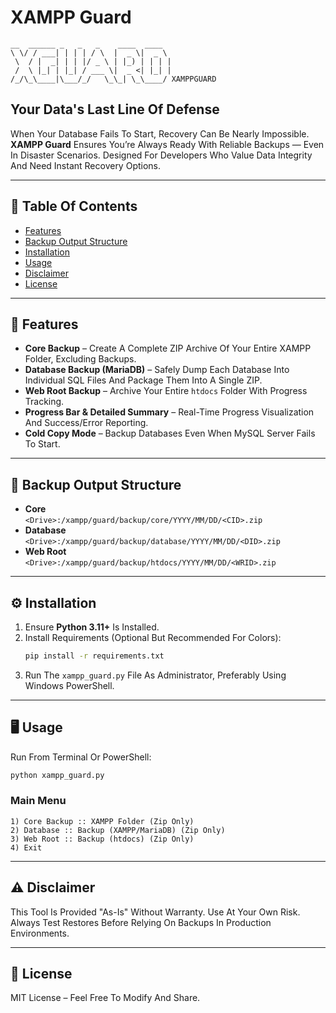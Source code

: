 # XAMPP Guard

```
__  ______ _   _   _    ____  ____  
\ \/ / ___| | | | / \  |  _ \|  _ \ 
 \  / |  _| | | |/ _ \ | |_) | | | |
 /  \ |_| | |_| / ___ \|  _ <| |_| |
/_/\_\____|\___/_/   \_\_| \_\____/ XAMPPGUARD
```

## **Your Data's Last Line Of Defense**
When Your Database Fails To Start, Recovery Can Be Nearly Impossible. **XAMPP Guard** Ensures You’re Always Ready With Reliable Backups — Even In Disaster Scenarios. Designed For Developers Who Value Data Integrity And Need Instant Recovery Options.

---

## 📑 Table Of Contents
- [Features](#-features)
- [Backup Output Structure](#-backup-output-structure)
- [Installation](#%EF%B8%8F-installation)
- [Usage](#%EF%B8%8F-usage)
- [Disclaimer](#%EF%B8%8F-disclaimer)
- [License](#-license)

---

## 🚀 Features

- **Core Backup** – Create A Complete ZIP Archive Of Your Entire XAMPP Folder, Excluding Backups.
- **Database Backup (MariaDB)** – Safely Dump Each Database Into Individual SQL Files And Package Them Into A Single ZIP.
- **Web Root Backup** – Archive Your Entire `htdocs` Folder With Progress Tracking.
- **Progress Bar & Detailed Summary** – Real-Time Progress Visualization And Success/Error Reporting.
- **Cold Copy Mode** – Backup Databases Even When MySQL Server Fails To Start.

---

## 📂 Backup Output Structure

- **Core**  
  `<Drive>:/xampp/guard/backup/core/YYYY/MM/DD/<CID>.zip`
- **Database**  
  `<Drive>:/xampp/guard/backup/database/YYYY/MM/DD/<DID>.zip`
- **Web Root**  
  `<Drive>:/xampp/guard/backup/htdocs/YYYY/MM/DD/<WRID>.zip`

---

## ⚙️ Installation

1. Ensure **Python 3.11+** Is Installed.
2. Install Requirements (Optional But Recommended For Colors):
   ```bash
   pip install -r requirements.txt
   ```
3. Run The `xampp_guard.py` File As Administrator, Preferably Using Windows PowerShell.

---

## 🖥️ Usage

Run From Terminal Or PowerShell:
```bash
python xampp_guard.py
```

### Main Menu
```
1) Core Backup :: XAMPP Folder (Zip Only)
2) Database :: Backup (XAMPP/MariaDB) (Zip Only)
3) Web Root :: Backup (htdocs) (Zip Only)
4) Exit
```

---

## ⚠️ Disclaimer
This Tool Is Provided "As-Is" Without Warranty. Use At Your Own Risk. Always Test Restores Before Relying On Backups In Production Environments.

---

## 📜 License
MIT License – Feel Free To Modify And Share.

